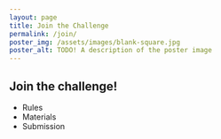 ```yaml
---
layout: page
title: Join the Challenge
permalink: /join/
poster_img: /assets/images/blank-square.jpg
poster_alt: TODO! A description of the poster image
---
```

## Join the challenge!

- Rules
- Materials
- Submission
